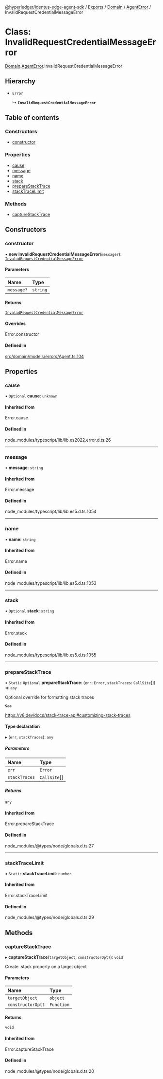 [@hyperledger/identus-edge-agent-sdk](../README.md) / [Exports](../modules.md) / [Domain](../modules/Domain.md) / [AgentError](../modules/Domain.AgentError.md) / InvalidRequestCredentialMessageError

# Class: InvalidRequestCredentialMessageError

[Domain](../modules/Domain.md).[AgentError](../modules/Domain.AgentError.md).InvalidRequestCredentialMessageError

## Hierarchy

- `Error`

  ↳ **`InvalidRequestCredentialMessageError`**

## Table of contents

### Constructors

- [constructor](Domain.AgentError.InvalidRequestCredentialMessageError.md#constructor)

### Properties

- [cause](Domain.AgentError.InvalidRequestCredentialMessageError.md#cause)
- [message](Domain.AgentError.InvalidRequestCredentialMessageError.md#message)
- [name](Domain.AgentError.InvalidRequestCredentialMessageError.md#name)
- [stack](Domain.AgentError.InvalidRequestCredentialMessageError.md#stack)
- [prepareStackTrace](Domain.AgentError.InvalidRequestCredentialMessageError.md#preparestacktrace)
- [stackTraceLimit](Domain.AgentError.InvalidRequestCredentialMessageError.md#stacktracelimit)

### Methods

- [captureStackTrace](Domain.AgentError.InvalidRequestCredentialMessageError.md#capturestacktrace)

## Constructors

### constructor

• **new InvalidRequestCredentialMessageError**(`message?`): [`InvalidRequestCredentialMessageError`](Domain.AgentError.InvalidRequestCredentialMessageError.md)

#### Parameters

| Name | Type |
| :------ | :------ |
| `message?` | `string` |

#### Returns

[`InvalidRequestCredentialMessageError`](Domain.AgentError.InvalidRequestCredentialMessageError.md)

#### Overrides

Error.constructor

#### Defined in

[src/domain/models/errors/Agent.ts:104](https://github.com/hyperledger/identus-edge-agent-sdk-ts/blob/8455e548651bea11f474591a89d22007cfe2962c/src/domain/models/errors/Agent.ts#L104)

## Properties

### cause

• `Optional` **cause**: `unknown`

#### Inherited from

Error.cause

#### Defined in

node_modules/typescript/lib/lib.es2022.error.d.ts:26

___

### message

• **message**: `string`

#### Inherited from

Error.message

#### Defined in

node_modules/typescript/lib/lib.es5.d.ts:1054

___

### name

• **name**: `string`

#### Inherited from

Error.name

#### Defined in

node_modules/typescript/lib/lib.es5.d.ts:1053

___

### stack

• `Optional` **stack**: `string`

#### Inherited from

Error.stack

#### Defined in

node_modules/typescript/lib/lib.es5.d.ts:1055

___

### prepareStackTrace

▪ `Static` `Optional` **prepareStackTrace**: (`err`: `Error`, `stackTraces`: `CallSite`[]) => `any`

Optional override for formatting stack traces

**`See`**

https://v8.dev/docs/stack-trace-api#customizing-stack-traces

#### Type declaration

▸ (`err`, `stackTraces`): `any`

##### Parameters

| Name | Type |
| :------ | :------ |
| `err` | `Error` |
| `stackTraces` | `CallSite`[] |

##### Returns

`any`

#### Inherited from

Error.prepareStackTrace

#### Defined in

node_modules/@types/node/globals.d.ts:27

___

### stackTraceLimit

▪ `Static` **stackTraceLimit**: `number`

#### Inherited from

Error.stackTraceLimit

#### Defined in

node_modules/@types/node/globals.d.ts:29

## Methods

### captureStackTrace

▸ **captureStackTrace**(`targetObject`, `constructorOpt?`): `void`

Create .stack property on a target object

#### Parameters

| Name | Type |
| :------ | :------ |
| `targetObject` | `object` |
| `constructorOpt?` | `Function` |

#### Returns

`void`

#### Inherited from

Error.captureStackTrace

#### Defined in

node_modules/@types/node/globals.d.ts:20
